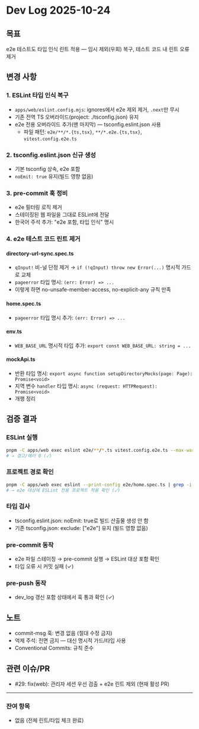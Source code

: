 # Dev Log 2025-10-24

## 목표
e2e 테스트도 타입 인식 린트 적용 — 임시 제외(우회) 복구, 테스트 코드 내 린트 오류 제거

## 변경 사항

### 1. ESLint 타입 인식 복구
- `apps/web/eslint.config.mjs`: ignores에서 e2e 제외 제거, `.next`만 무시
- 기존 전역 TS 오버라이드(project: ./tsconfig.json) 유지
- e2e 전용 오버라이드 추가(맨 마지막) — tsconfig.eslint.json 사용
  - 파일 패턴: `e2e/**/*.{ts,tsx}`, `**/*.e2e.{ts,tsx}`, `vitest.config.e2e.ts`

### 2. tsconfig.eslint.json 신규 생성
- 기본 tsconfig 상속, e2e 포함
- `noEmit: true` 유지(빌드 영향 없음)

### 3. pre-commit 훅 정비
- e2e 필터링 로직 제거
- 스테이징된 웹 파일을 그대로 ESLint에 전달
- 한국어 주석 추가: "e2e 포함, 타입 인식" 명시

### 4. e2e 테스트 코드 린트 제거

#### directory-url-sync.spec.ts
- `qInput!` 비-널 단정 제거 → `if (!qInput) throw new Error(...)` 명시적 가드로 교체
- `pageerror` 타입 명시: `(err: Error) => ...`
- 이렇게 하면 no-unsafe-member-access, no-explicit-any 규칙 만족

#### home.spec.ts
- `pageerror` 타입 명시 추가: `(err: Error) => ...`

#### env.ts
- `WEB_BASE_URL` 명시적 타입 추가: `export const WEB_BASE_URL: string = ...`

#### mockApi.ts
- 반환 타입 명시: `export async function setupDirectoryMocks(page: Page): Promise<void>`
- 지역 변수 `handler` 타입 명시: `async (request: HTTPRequest): Promise<void>`
- 개행 정리

## 검증 결과

### ESLint 실행
```bash
pnpm -C apps/web exec eslint e2e/**/*.ts vitest.config.e2e.ts --max-warnings=0
# → 경고/에러 0 (✓)
```

### 프로젝트 경로 확인
```bash
pnpm -C apps/web exec eslint --print-config e2e/home.spec.ts | grep -i tsconfig.eslint.json
# → e2e 대상에 ESLint 전용 프로젝트 적용 확인 (✓)
```

### 타입 검사
- tsconfig.eslint.json: noEmit: true로 빌드 산출물 생성 안 함
- 기존 tsconfig.json: exclude: ["e2e"] 유지 (빌드 영향 없음)

### pre-commit 동작
- e2e 파일 스테이징 → pre-commit 실행 → ESLint 대상 포함 확인
- 타입 오류 시 커밋 실패 (✓)

### pre-push 동작
- dev_log 갱신 포함 상태에서 훅 통과 확인 (✓)

## 노트
- commit-msg 훅: 변경 없음 (절대 수정 금지)
- 억제 주석: 전면 금지 — 대신 명시적 가드/타입 사용
- Conventional Commits: 규칙 준수

## 관련 이슈/PR
- #29: fix(web): 관리자 세션 우선 검출 + e2e 린트 제외 (현재 활성 PR)

---

### 잔여 항목
- 없음 (전체 린트/타입 체크 완료)
